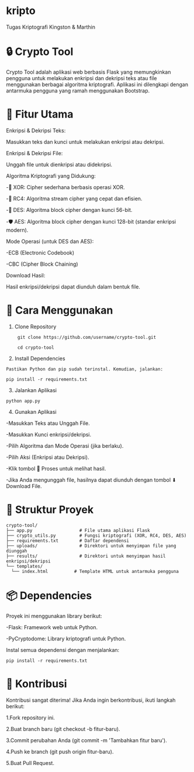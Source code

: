 # kripto
Tugas Kriptografi Kingston &amp; Marthin


# 🔒 Crypto Tool

Crypto Tool adalah aplikasi web berbasis Flask yang memungkinkan pengguna untuk melakukan enkripsi dan dekripsi teks atau file menggunakan berbagai algoritma kriptografi. Aplikasi ini dilengkapi dengan antarmuka pengguna yang ramah menggunakan Bootstrap.



# 🌟 Fitur Utama

  Enkripsi & Dekripsi Teks:

Masukkan teks dan kunci untuk melakukan enkripsi atau dekripsi.



  Enkripsi & Dekripsi File:

Unggah file untuk dienkripsi atau didekripsi.


  Algoritma Kriptografi yang Didukung:

-🧩 XOR: Cipher sederhana berbasis operasi XOR.

-🔄 RC4: Algoritma stream cipher yang cepat dan efisien.

-🔐 DES: Algoritma block cipher dengan kunci 56-bit.

-🛡️ AES: Algoritma block cipher dengan kunci 128-bit (standar enkripsi modern).

  Mode Operasi (untuk DES dan AES):

-ECB (Electronic Codebook)

-CBC (Cipher Block Chaining)

  Download Hasil:

Hasil enkripsi/dekripsi dapat diunduh dalam bentuk file.




# 🚀 Cara Menggunakan
  1. Clone Repository

          git clone https://github.com/username/crypto-tool.git

          cd crypto-tool


  2. Install Dependencies

    Pastikan Python dan pip sudah terinstal. Kemudian, jalankan:

    pip install -r requirements.txt


  3. Jalankan Aplikasi

    python app.py

  4. Gunakan Aplikasi

  -Masukkan Teks atau Unggah File.

  -Masukkan Kunci enkripsi/dekripsi.

  -Pilih Algoritma dan Mode Operasi (jika berlaku).

  -Pilih Aksi (Enkripsi atau Dekripsi).

  -Klik tombol 🔄 Proses untuk melihat hasil.

  -Jika Anda mengunggah file, hasilnya dapat diunduh dengan tombol ⬇ Download File.




# 📂 Struktur Proyek

    crypto-tool/
    ├── app.py                  # File utama aplikasi Flask
    ├── crypto_utils.py         # Fungsi kriptografi (XOR, RC4, DES, AES)
    ├── requirements.txt        # Daftar dependensi
    ├── uploads/                # Direktori untuk menyimpan file yang diunggah
    ├── results/                # Direktori untuk menyimpan hasil enkripsi/dekripsi
    └── templates/
      └── index.html          # Template HTML untuk antarmuka pengguna



# 📦 Dependencies

  Proyek ini menggunakan library berikut:

  -Flask: Framework web untuk Python.

  -PyCryptodome: Library kriptografi untuk Python.


  Instal semua dependensi dengan menjalankan:

    pip install -r requirements.txt




# 🤝 Kontribusi

Kontribusi sangat diterima! Jika Anda ingin berkontribusi, ikuti langkah berikut:

1.Fork repository ini.

2.Buat branch baru (git checkout -b fitur-baru).

3.Commit perubahan Anda (git commit -m 'Tambahkan fitur baru').

4.Push ke branch (git push origin fitur-baru).

5.Buat Pull Request.



